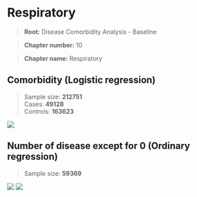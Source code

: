 # Respiratory

> **Root:** Disease Comorbidity Analysis - Baseline

> **Chapter number:** 10  

> **Chapter name:** Respiratory  

## Comorbidity (Logistic regression)
> Sample size: **212751**  
> Cases: **49128**  
> Controls: **163623**
<img src="/Chapter/Figures/Incidence/LG/Chapter_10.png"/>
<CsvTable src="/Chapter/Data/Incidence/LG/LG_Chapter_10.csv" label="🔍 View full results" />

## Number of disease except for 0 (Ordinary regression)
> Sample size: **59369**
<img src="/Chapter/Figures/Incidence/Histogram/Chapter_10_in.png"/>
<CsvTable src="/Chapter/Data/Incidence/Histogram/Chapter_10_in.csv" label="🔍 View full results" />

<img src="/Chapter/Figures/Incidence/ORD/Chapter_10.png"/>
<CsvTable src="/Chapter/Data/Incidence/ORD/ORD_Chapter_10.csv" label="🔍 View full results" />
